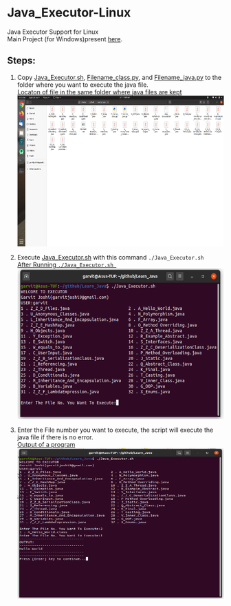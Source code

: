 # Java_Executor-Linux
Java Executor Support for Linux<br>
Main Project (for Windows)present [here](https://github.com/garvit-joshi/Java_Executor-Windows).

## Steps:
1. Copy [Java_Executor.sh](Java_Executor.sh), [Filename_class.py](Filename_class.py), and [Filename_java.py](Filename_java.py) to the folder where you want to execute the java file. <br> [Locaton of file in the same folder where java files are kept](Screenshots/1.Files.png) <img src =Screenshots/1.Files.png width="650" height="350" alt="Location of file"> <br>

2. Execute [Java_Executor.sh](Java_Executor.sh) with this command ```./Java_Executor.sh ``` <br> [After Running ```./Java_Executor.sh ```](Screenshots/2.RunScript.png) <img src =Screenshots/2.RunScript.png width="650" height="350" alt="Location of file"> <br>

3. Enter the File number you want to execute, the script will execute the java file if there is no error. <br> [Output of a program](Screenshots/3.Output.png) <img src =Screenshots/3.Output.png width="650" height="350" alt="Outpur of a program"> <br>